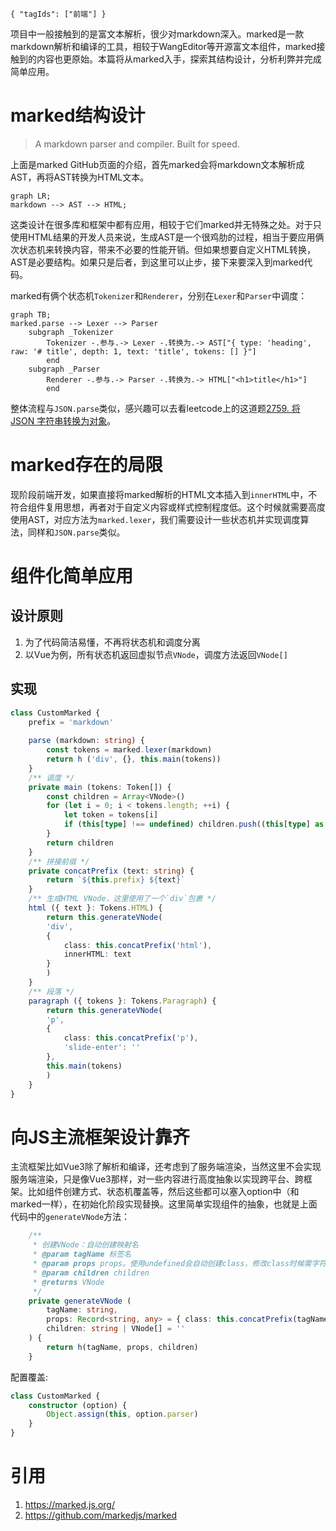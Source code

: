 ```zhenisbusy
{ "tagIds": ["前端"] }
```

项目中一般接触到的是富文本解析，很少对markdown深入。marked是一款markdown解析和编译的工具，相较于WangEditor等开源富文本组件，marked接触到的内容也更原始。本篇将从marked入手，探索其结构设计，分析利弊并完成简单应用。

# marked结构设计

> A markdown parser and compiler. Built for speed.

上面是marked GitHub页面的介绍，首先marked会将markdown文本解析成AST，再将AST转换为HTML文本。

```mermaid
graph LR;
markdown --> AST --> HTML;
```

这类设计在很多库和框架中都有应用，相较于它们marked并无特殊之处。对于只使用HTML结果的开发人员来说，生成AST是一个很鸡肋的过程，相当于要应用俩次状态机来转换内容，带来不必要的性能开销。但如果想要自定义HTML转换，AST是必要结构。如果只是后者，到这里可以止步，接下来要深入到marked代码。

marked有俩个状态机`Tokenizer`和`Renderer`，分别在`Lexer`和`Parser`中调度：

```mermaid
graph TB;
marked.parse --> Lexer --> Parser
    subgraph _Tokenizer
        Tokenizer -.参与.-> Lexer -.转换为.-> AST["{ type: 'heading', raw: '# title', depth: 1, text: 'title', tokens: [] }"]
        end
    subgraph _Parser
        Renderer -.参与.-> Parser -.转换为.-> HTML["<h1>title</h1>"]
        end
```

整体流程与`JSON.parse`类似，感兴趣可以去看leetcode上的这道题[2759. 将 JSON 字符串转换为对象](https://leetcode.cn/problems/convert-json-string-to-object/)。

# marked存在的局限

现阶段前端开发，如果直接将marked解析的HTML文本插入到`innerHTML`中，不符合组件复用思想，再者对于自定义内容或样式控制程度低。这个时候就需要高度使用AST，对应方法为`marked.lexer`，我们需要设计一些状态机并实现调度算法，同样和`JSON.parse`类似。

# 组件化简单应用

## 设计原则

1. 为了代码简洁易懂，不再将状态机和调度分离
2. 以Vue为例，所有状态机返回虚拟节点`VNode`，调度方法返回`VNode[]`

## 实现

```ts
class CustomMarked {
    prefix = 'markdown'
    
    parse (markdown: string) {
        const tokens = marked.lexer(markdown)
        return h ('div', {}, this.main(tokens))
    }
    /** 调度 */
    private main (tokens: Token[]) {
        const children = Array<VNode>()
        for (let i = 0; i < tokens.length; ++i) {
            let token = tokens[i]
            if (this[type] !== undefined) children.push((this[type] as any).call(this, token))
        }
        return children
    }
    /** 拼接前缀 */
    private concatPrefix (text: string) {
        return `${this.prefix} ${text}`
    }
    /** 生成HTML VNode，这里使用了一个`div`包裹 */
    html ({ text }: Tokens.HTML) {
        return this.generateVNode(
        'div',
        {
            class: this.concatPrefix('html'),
            innerHTML: text
        }
        )
    }
    /** 段落 */
    paragraph ({ tokens }: Tokens.Paragraph) {
        return this.generateVNode(
        'p',
        {
            class: this.concatPrefix('p'),
            'slide-enter': ''
        },
        this.main(tokens)
        )
    }
}
```

# 向JS主流框架设计靠齐

主流框架比如Vue3除了解析和编译，还考虑到了服务端渲染，当然这里不会实现服务端渲染，只是像Vue3那样，对一些内容进行高度抽象以实现跨平台、跨框架。比如组件创建方式、状态机覆盖等，然后这些都可以塞入option中（和marked一样），在初始化阶段实现替换。这里简单实现组件的抽象，也就是上面代码中的`generateVNode`方法：

```ts
    /**
     * 创建VNode：自动创建映射名
     * @param tagName 标签名
     * @param props props。使用undefined会自动创建class，修改class时候需字符串拼接。
     * @param children children
     * @returns VNode
     */
    private generateVNode (
        tagName: string,
        props: Record<string, any> = { class: this.concatPrefix(tagName) },
        children: string | VNode[] = ''
    ) {
        return h(tagName, props, children)
    }
```

配置覆盖:

```ts
class CustomMarked {
    constructor (option) {
        Object.assign(this, option.parser)
    }
}
```

# 引用
1. https://marked.js.org/
2. https://github.com/markedjs/marked
